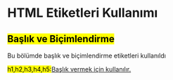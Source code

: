 <h1>HTML Etiketleri Kullanımı</h1>

<h2><mark>Başlık ve Biçimlendirme</mark></h2>
<p>Bu bölümde başlık ve biçimlendirme etiketleri kullanıldı</p>
<p><mark>h1,h2,h3,h4,h5:</mark><ins>Başlık vermek için kullanılır.</ins></p>
